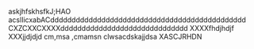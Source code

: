 askjhfskhsfkJ;HAO
acslIicxabACdddddddddddddddddddddddddddddddddddddddddddddd
CXZCXXCXXXXdddddddddddddddddddddddddddddd
XXXXfhdjhdjf
XXXjjdjdjd
cm,msa ,cmamsn clwsacdskajjdsa
XASCJRHDN
